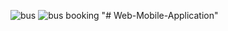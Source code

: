 ![bus](https://user-images.githubusercontent.com/53249044/111673778-54175880-8841-11eb-8880-302e3285be26.png)
![bus booking](https://user-images.githubusercontent.com/53249044/111656582-abf99380-8830-11eb-92de-c886c2a39bfd.png)
"# Web-Mobile-Application" 
